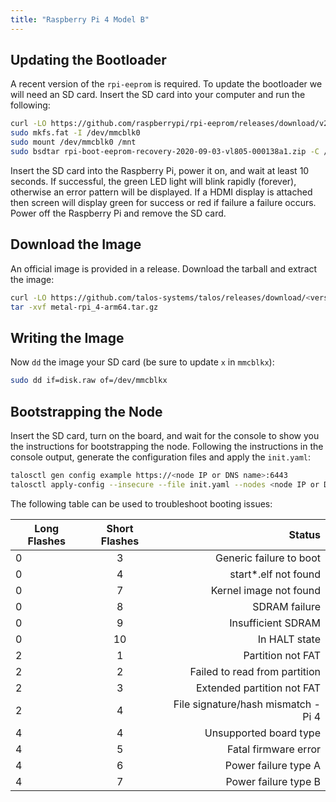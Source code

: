 ```yaml
---
title: "Raspberry Pi 4 Model B"
---
```


## Updating the Bootloader

A recent version of the `rpi-eeprom` is required.
To update the bootloader we will need an SD card.
Insert the SD card into your computer and run the following:

```bash
curl -LO https://github.com/raspberrypi/rpi-eeprom/releases/download/v2020.09.03-138a1/rpi-boot-eeprom-recovery-2020-09-03-vl805-000138a1.zip
sudo mkfs.fat -I /dev/mmcblk0
sudo mount /dev/mmcblk0 /mnt
sudo bsdtar rpi-boot-eeprom-recovery-2020-09-03-vl805-000138a1.zip -C /mnt
```

Insert the SD card into the Raspberry Pi, power it on, and wait at least 10 seconds.
If successful, the green LED light will blink rapidly (forever), otherwise an error pattern will be displayed.
If a HDMI display is attached then screen will display green for success or red if failure a failure occurs.
Power off the Raspberry Pi and remove the SD card.

## Download the Image

An official image is provided in a release.
Download the tarball and extract the image:

```bash
curl -LO https://github.com/talos-systems/talos/releases/download/<version>/metal-rpi_4-arm64.tar.gz
tar -xvf metal-rpi_4-arm64.tar.gz
```

## Writing the Image

Now `dd` the image your SD card (be sure to update `x` in `mmcblkx`):

```bash
sudo dd if=disk.raw of=/dev/mmcblkx
```

## Bootstrapping the Node

Insert the SD card, turn on the board, and wait for the console to show you the instructions for bootstrapping the node.
Following the instructions in the console output, generate the configuration files and apply the `init.yaml`:

```bash
talosctl gen config example https://<node IP or DNS name>:6443
talosctl apply-config --insecure --file init.yaml --nodes <node IP or DNS name>
```

The following table can be used to troubleshoot booting issues:

| Long Flashes | Short Flashes |                              Status |
| ------------ | :-----------: | ----------------------------------: |
| 0            |       3       |             Generic failure to boot |
| 0            |       4       |               start\*.elf not found |
| 0            |       7       |              Kernel image not found |
| 0            |       8       |                       SDRAM failure |
| 0            |       9       |                  Insufficient SDRAM |
| 0            |      10       |                       In HALT state |
| 2            |       1       |                   Partition not FAT |
| 2            |       2       |       Failed to read from partition |
| 2            |       3       |          Extended partition not FAT |
| 2            |       4       | File signature/hash mismatch - Pi 4 |
| 4            |       4       |              Unsupported board type |
| 4            |       5       |                Fatal firmware error |
| 4            |       6       |                Power failure type A |
| 4            |       7       |                Power failure type B |
